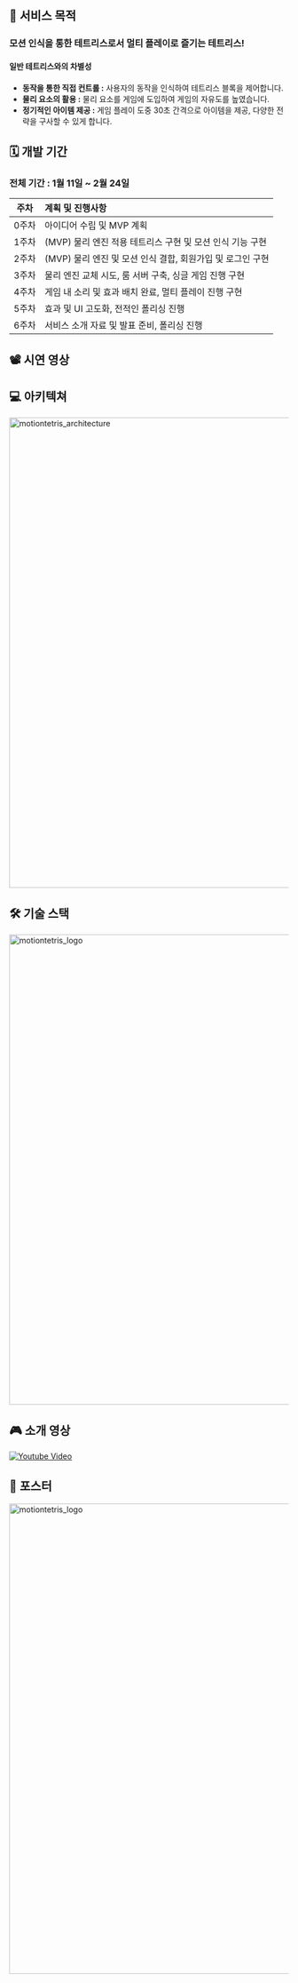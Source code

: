 ## 🔎 서비스 목적

### 모션 인식을 통한 테트리스로서 멀티 플레이로 즐기는 테트리스!

#### 일반 테트리스와의 차별성

- **동작을 통한 직접 컨트롤 :** 사용자의 동작을 인식하여 테트리스 블록을 제어합니다.
- **물리 요소의 활용 :** 물리 요소를 게임에 도입하여 게임의 자유도를 높였습니다.
- **정기적인 아이템 제공 :** 게임 플레이 도중 30초 간격으로 아이템을 제공, 다양한 전략을 구사할 수 있게 합니다.

## 🗓️ 개발 기간

### 전체 기간 : 1월 11일 ~ 2월 24일

| 주차 | 계획 및 진행사항 |
| :---: | :--- |
| 0주차 | 아이디어 수립 및 MVP 계획 |
| 1주차 | (MVP) 물리 엔진 적용 테트리스 구현 및 모션 인식 기능 구현 |
| 2주차 | (MVP) 물리 엔진 및 모션 인식 결합, 회원가입 및 로그인 구현 |
| 3주차 | 물리 엔진 교체 시도, 룸 서버 구축, 싱글 게임 진행 구현 |
| 4주차 | 게임 내 소리 및 효과 배치 완료, 멀티 플레이 진행 구현 |
| 5주차 | 효과 및 UI 고도화, 전적인 폴리싱 진행 |
| 6주차 | 서비스 소개 자료 및 발표 준비, 폴리싱 진행 |

## 📽️ 시연 영상


## 💻 아키텍쳐
<img width="847" alt="motiontetris_architecture" src="https://github.com/MotionTetris/frontend/assets/75386336/6e0d6623-031e-491a-9899-a695644f65d2">

## 🛠️ 기술 스택
<img width="847" alt="motiontetris_logo" src="https://github.com/MotionTetris/frontend/assets/75386336/7c9308cd-3875-4226-ae16-232797c1d348">

## 🎮 소개 영상
[![Youtube Video](http://img.youtube.com/vi/FIagiAZJaDg/0.jpg)](http://www.youtube.com/watch?v=FIagiAZJaDg)


## 🧾 포스터
<img width="847" alt="motiontetris_logo" src="https://github.com/MotionTetris/frontend/assets/75386336/72b92eae-8e19-4868-8a5a-ae1406f12e05">

